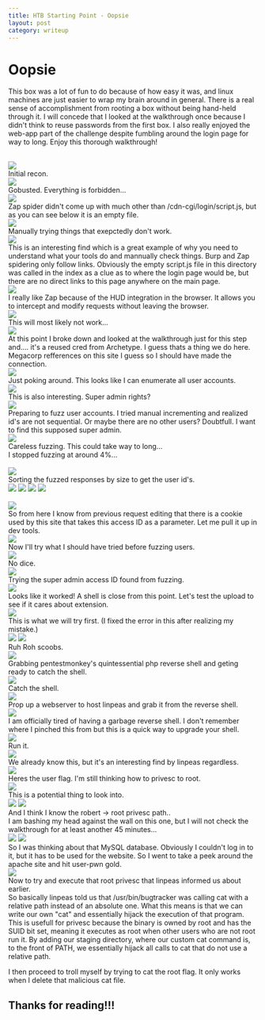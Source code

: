 ```yaml
---
title: HTB Starting Point - Oopsie
layout: post
category: writeup
---
```


# Oopsie
This box was a lot of fun to do because of how easy it was, and linux machines are just easier to wrap my brain around in general.  There is a real sense of accomplishment from rooting a box without being hand-held through it.  I will concede that I looked at the walkthrough once because I didn't think to reuse passwords from the first box.  I also really enjoyed the web-app part of the challenge despite fumbling around the login page for way to long.  Enjoy this thorough walkthrough!


<br/>
<img src="../assets/img/htb/startingpoint/Oopsie/nmap.png">
<br/>
Initial recon.

<br/>
<img src="../assets/img/htb/startingpoint/Oopsie/gobuster1.png">
<br/>
Gobusted.  Everything is forbidden...

<br/>
<img src="../assets/img/htb/startingpoint/Oopsie/zap1.png">
<br/>
Zap spider didn't come up with much other than /cdn-cgi/login/script.js, but as you can see below it is an empty file.

<br/>
<img src="../assets/img/htb/startingpoint/Oopsie/login1.png">
<br/>
Manually trying things that exepctedly don't work.

<br/>
<img src="../assets/img/htb/startingpoint/Oopsie/login2.png">
<br/>
This is an interesting find which is a great example of why you need to understand what your tools do and mannually check things.  Burp and Zap spidering only follow links.  Obviously the empty script.js file in this directory was called in the index as a clue as to where the login page would be, but there are no direct links to this page anywhere on the main page.

<br/>
<img src="../assets/img/htb/startingpoint/Oopsie/zaphud.png">
<br/>
I really like Zap because of the HUD integration in the browser. It allows you to intercept and modify requests without leaving the browser.

<br/>
<img src="../assets/img/htb/startingpoint/Oopsie/badsqli.png">
<br/>
This will most likely not work...

<br/>
<img src="../assets/img/htb/startingpoint/Oopsie/rms.png">
<br/>
At this point I broke down and looked at the walkthrough just for this step and.... it's a reused cred from Archetype.  I guess thats a thing we do here.  Megacorp refferences on this site I guess so I should have made the connection.

<br/>
<img src="../assets/img/htb/startingpoint/Oopsie/potentialsqli.png">
<br/>
Just poking around.  This looks like I can enumerate all user accounts.

<br/>
<img src="../assets/img/htb/startingpoint/Oopsie/super-admin-req.png">
<br/>
This is also interesting. Super admin rights?

<br/>
<img src="../assets/img/htb/startingpoint/Oopsie/preparing-to-fuzz.png">
<br/>
Preparing to fuzz user accounts. I tried manual incrementing and realized id's are not sequential. Or maybe there are no other users? Doubtfull.  I want to find this supposed super admin.

<br/>
<img src="../assets/img/htb/startingpoint/Oopsie/careless-fuzzing.png">
<br/>
Careless fuzzing.  This could take way to long...

<br/>
I stopped fuzzing at around 4%...
<br/>

<br/>
<img src="../assets/img/htb/startingpoint/Oopsie/big-bytes.png">
<br/>
Sorting the fuzzed responses by size to get the user id's.

<br/>
<img src="../assets/img/htb/startingpoint/Oopsie/John.png">
<img src="../assets/img/htb/startingpoint/Oopsie/Rafol.png">
<img src="../assets/img/htb/startingpoint/Oopsie/Peter.png">
<img src="../assets/img/htb/startingpoint/Oopsie/superadmin.png">
<br/>

<br/>
<img src="../assets/img/htb/startingpoint/Oopsie/cookies.png">
<br/>
So from here I know from previous request editing that there is a cookie used by this site that takes this access ID as a parameter.  Let me pull it up in dev tools.

<br/>
<img src="../assets/img/htb/startingpoint/Oopsie/superadmin-maybe.png">
<br/>
Now I'll try what I should have tried before fuzzing users.

<br/>
<img src="../assets/img/htb/startingpoint/Oopsie/bad-cookie.png">
<br/>
No dice.

<br/>
<img src="../assets/img/htb/startingpoint/Oopsie/cookie1.png">
<br/>
Trying the super admin access ID found from fuzzing.

<br/>
<img src="../assets/img/htb/startingpoint/Oopsie/rms-uploads.png">
<br/>
Looks like it worked!  A shell is close from this point.  Let's test the upload to see if it cares about extension.

<br/>
<img src="../assets/img/htb/startingpoint/Oopsie/test1.png">
<br/>
This is what we will try first. (I fixed the error in this after realizing my mistake.)

<br/>
<img src="../assets/img/htb/startingpoint/Oopsie/ruhroh.png">
<img src="../assets/img/htb/startingpoint/Oopsie/phpinfo.png">
<br/>
Ruh Roh scoobs.

<br/>
<img src="../assets/img/htb/startingpoint/Oopsie/preparing-shell.png">
<br/>
Grabbing pentestmonkey's quintessential php reverse shell and geting ready to catch the shell.

<br/>
<img src="../assets/img/htb/startingpoint/Oopsie/catch-shell.png">
<br/>
Catch the shell.

<br/>
<img src="../assets/img/htb/startingpoint/Oopsie/linpeas.png">
<br/>
Prop up a webserver to host linpeas and grab it from the reverse shell.

<br/>
<img src="../assets/img/htb/startingpoint/Oopsie/upgrade.png">
<br/>
I am officially tired of having a garbage reverse shell.  I don't remember where I pinched this from but this is a quick way to upgrade your shell.

<br/>
<img src="../assets/img/htb/startingpoint/Oopsie/runit.png">
<br/>
Run it.

<br/>
<img src="../assets/img/htb/startingpoint/Oopsie/old-creds.png">
<br/>
We already know this, but it's an interesting find by linpeas regardless.

<br/>
<img src="../assets/img/htb/startingpoint/Oopsie/userflag.png">
<br/>
Heres the user flag.  I'm still thinking how to privesc to root.

<br/>
<img src="../assets/img/htb/startingpoint/Oopsie/mysql.png">
<br/>
This is a potential thing to look into.

<br/>
<img src="../assets/img/htb/startingpoint/Oopsie/robert-id.png">
<img src="../assets/img/htb/startingpoint/Oopsie/linpeas-bug.png">
<br/>
And I think I know the robert -> root privesc path..

<br/>
I am bashing my head against the wall on this one, but I will not check the walkthrough for at least another 45 minutes...

<br/>
<img src="../assets/img/htb/startingpoint/Oopsie/robert-pwn.png">
<img src="../assets/img/htb/startingpoint/Oopsie/robert-ssh.png">
<br/>
So I was thinking about that MySQL database. Obviously I couldn't log in to it, but it has to be used for the website.  So I went to take a peek around the apache site and hit user-pwn gold.

<br/>
<img src="../assets/img/htb/startingpoint/Oopsie/fin.png">
<br/>
Now to try and execute that root privesc that linpeas informed us about earlier.

<br/>
So basically linpeas told us that /usr/bin/bugtracker was calling cat with a relative path instead of an absolute one.  What this means is that we can write our own "cat" and essentially hijack the execution of that program.  This is usefull for privesc because the binary is owned by root and has the SUID bit set, meaning it executes as root when other users who are not root run it.  By adding our staging directory, where our custom cat command is, to the front of PATH, we essentially hijack all calls to cat that do not use a relative path.
<br/>

I then proceed to troll myself by trying to cat the root flag.  It only works when I delete that malicious cat file.

## Thanks for reading!!!
